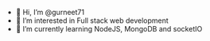 - 👋 Hi, I’m @gurneet71
- 👀 I’m interested in Full stack web development
- 🌱 I’m currently learning NodeJS, MongoDB and socketIO


